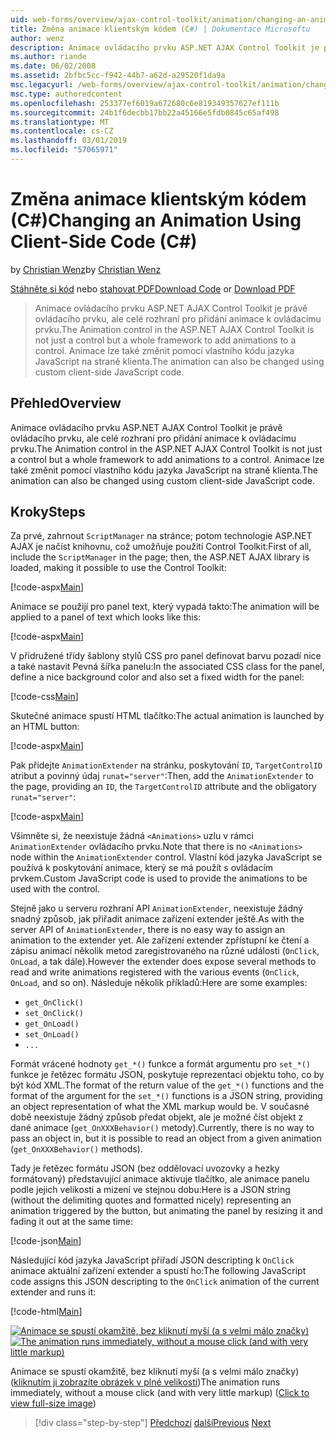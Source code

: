 ```yaml
---
uid: web-forms/overview/ajax-control-toolkit/animation/changing-an-animation-using-client-side-code-cs
title: Změna animace klientským kódem (C#) | Dokumentace Microsoftu
author: wenz
description: Animace ovládacího prvku ASP.NET AJAX Control Toolkit je právě ovládacího prvku, ale celé rozhraní pro přidání animace k ovládacímu prvku. Animace lze také...
ms.author: riande
ms.date: 06/02/2008
ms.assetid: 2bfbc5cc-f942-44b7-a62d-a29520f1da9a
msc.legacyurl: /web-forms/overview/ajax-control-toolkit/animation/changing-an-animation-using-client-side-code-cs
msc.type: authoredcontent
ms.openlocfilehash: 253377ef6019a672680c6e819349357627ef111b
ms.sourcegitcommit: 24b1f6decbb17bb22a45166e5fdb0845c65af498
ms.translationtype: MT
ms.contentlocale: cs-CZ
ms.lasthandoff: 03/01/2019
ms.locfileid: "57065971"
---
```

<a name="changing-an-animation-using-client-side-code-c"></a><span data-ttu-id="adb3c-104">Změna animace klientským kódem (C#)</span><span class="sxs-lookup"><span data-stu-id="adb3c-104">Changing an Animation Using Client-Side Code (C#)</span></span>
====================
<span data-ttu-id="adb3c-105">by [Christian Wenz](https://github.com/wenz)</span><span class="sxs-lookup"><span data-stu-id="adb3c-105">by [Christian Wenz](https://github.com/wenz)</span></span>

<span data-ttu-id="adb3c-106">[Stáhněte si kód](http://download.microsoft.com/download/f/9/a/f9a26acd-8df4-4484-8a18-199e4598f411/Animation11.cs.zip) nebo [stahovat PDF](http://download.microsoft.com/download/6/7/1/6718d452-ff89-4d3f-a90e-c74ec2d636a3/animation11CS.pdf)</span><span class="sxs-lookup"><span data-stu-id="adb3c-106">[Download Code](http://download.microsoft.com/download/f/9/a/f9a26acd-8df4-4484-8a18-199e4598f411/Animation11.cs.zip) or [Download PDF](http://download.microsoft.com/download/6/7/1/6718d452-ff89-4d3f-a90e-c74ec2d636a3/animation11CS.pdf)</span></span>

> <span data-ttu-id="adb3c-107">Animace ovládacího prvku ASP.NET AJAX Control Toolkit je právě ovládacího prvku, ale celé rozhraní pro přidání animace k ovládacímu prvku.</span><span class="sxs-lookup"><span data-stu-id="adb3c-107">The Animation control in the ASP.NET AJAX Control Toolkit is not just a control but a whole framework to add animations to a control.</span></span> <span data-ttu-id="adb3c-108">Animace lze také změnit pomocí vlastního kódu jazyka JavaScript na straně klienta.</span><span class="sxs-lookup"><span data-stu-id="adb3c-108">The animation can also be changed using custom client-side JavaScript code.</span></span>


## <a name="overview"></a><span data-ttu-id="adb3c-109">Přehled</span><span class="sxs-lookup"><span data-stu-id="adb3c-109">Overview</span></span>

<span data-ttu-id="adb3c-110">Animace ovládacího prvku ASP.NET AJAX Control Toolkit je právě ovládacího prvku, ale celé rozhraní pro přidání animace k ovládacímu prvku.</span><span class="sxs-lookup"><span data-stu-id="adb3c-110">The Animation control in the ASP.NET AJAX Control Toolkit is not just a control but a whole framework to add animations to a control.</span></span> <span data-ttu-id="adb3c-111">Animace lze také změnit pomocí vlastního kódu jazyka JavaScript na straně klienta.</span><span class="sxs-lookup"><span data-stu-id="adb3c-111">The animation can also be changed using custom client-side JavaScript code.</span></span>

## <a name="steps"></a><span data-ttu-id="adb3c-112">Kroky</span><span class="sxs-lookup"><span data-stu-id="adb3c-112">Steps</span></span>

<span data-ttu-id="adb3c-113">Za prvé, zahrnout `ScriptManager` na stránce; potom technologie ASP.NET AJAX je načíst knihovnu, což umožňuje použití Control Toolkit:</span><span class="sxs-lookup"><span data-stu-id="adb3c-113">First of all, include the `ScriptManager` in the page; then, the ASP.NET AJAX library is loaded, making it possible to use the Control Toolkit:</span></span>

[!code-aspx[Main](changing-an-animation-using-client-side-code-cs/samples/sample1.aspx)]

<span data-ttu-id="adb3c-114">Animace se použijí pro panel text, který vypadá takto:</span><span class="sxs-lookup"><span data-stu-id="adb3c-114">The animation will be applied to a panel of text which looks like this:</span></span>

[!code-aspx[Main](changing-an-animation-using-client-side-code-cs/samples/sample2.aspx)]

<span data-ttu-id="adb3c-115">V přidružené třídy šablony stylů CSS pro panel definovat barvu pozadí nice a také nastavit Pevná šířka panelu:</span><span class="sxs-lookup"><span data-stu-id="adb3c-115">In the associated CSS class for the panel, define a nice background color and also set a fixed width for the panel:</span></span>

[!code-css[Main](changing-an-animation-using-client-side-code-cs/samples/sample3.css)]

<span data-ttu-id="adb3c-116">Skutečné animace spustí HTML tlačítko:</span><span class="sxs-lookup"><span data-stu-id="adb3c-116">The actual animation is launched by an HTML button:</span></span>

[!code-aspx[Main](changing-an-animation-using-client-side-code-cs/samples/sample4.aspx)]

<span data-ttu-id="adb3c-117">Pak přidejte `AnimationExtender` na stránku, poskytování `ID`, `TargetControlID` atribut a povinný údaj `runat="server"`:</span><span class="sxs-lookup"><span data-stu-id="adb3c-117">Then, add the `AnimationExtender` to the page, providing an `ID`, the `TargetControlID` attribute and the obligatory `runat="server"`:</span></span>

[!code-aspx[Main](changing-an-animation-using-client-side-code-cs/samples/sample5.aspx)]

<span data-ttu-id="adb3c-118">Všimněte si, že neexistuje žádná `<Animations>` uzlu v rámci `AnimationExtender` ovládacího prvku.</span><span class="sxs-lookup"><span data-stu-id="adb3c-118">Note that there is no `<Animations>` node within the `AnimationExtender` control.</span></span> <span data-ttu-id="adb3c-119">Vlastní kód jazyka JavaScript se používá k poskytování animace, který se má použít s ovládacím prvkem.</span><span class="sxs-lookup"><span data-stu-id="adb3c-119">Custom JavaScript code is used to provide the animations to be used with the control.</span></span>

<span data-ttu-id="adb3c-120">Stejně jako u serveru rozhraní API `AnimationExtender`, neexistuje žádný snadný způsob, jak přiřadit animace zařízení extender ještě.</span><span class="sxs-lookup"><span data-stu-id="adb3c-120">As with the server API of `AnimationExtender`, there is no easy way to assign an animation to the extender yet.</span></span> <span data-ttu-id="adb3c-121">Ale zařízení extender zpřístupní ke čtení a zápisu animací několik metod zaregistrovaného na různé události (`OnClick`, `OnLoad`, a tak dále).</span><span class="sxs-lookup"><span data-stu-id="adb3c-121">However the extender does expose several methods to read and write animations registered with the various events (`OnClick`, `OnLoad`, and so on).</span></span> <span data-ttu-id="adb3c-122">Následuje několik příkladů:</span><span class="sxs-lookup"><span data-stu-id="adb3c-122">Here are some examples:</span></span>

- `get_OnClick()`
- `set_OnClick()`
- `get_OnLoad()`
- `set_OnLoad()`
- `...`

<span data-ttu-id="adb3c-123">Formát vrácené hodnoty `get_*()` funkce a formát argumentu pro `set_*()` funkce je řetězec formátu JSON, poskytuje reprezentaci objektu toho, co by být kód XML.</span><span class="sxs-lookup"><span data-stu-id="adb3c-123">The format of the return value of the `get_*()` functions and the format of the argument for the `set_*()` functions is a JSON string, providing an object representation of what the XML markup would be.</span></span> <span data-ttu-id="adb3c-124">V současné době neexistuje žádný způsob předat objekt, ale je možné číst objekt z dané animace (`get_OnXXXBehavior()` metody).</span><span class="sxs-lookup"><span data-stu-id="adb3c-124">Currently, there is no way to pass an object in, but it is possible to read an object from a given animation (`get_OnXXXBehavior()` methods).</span></span>

<span data-ttu-id="adb3c-125">Tady je řetězec formátu JSON (bez oddělovací uvozovky a hezky formátovaný) představující animace aktivuje tlačítko, ale animace panelu podle jejich velikosti a mizení ve stejnou dobu:</span><span class="sxs-lookup"><span data-stu-id="adb3c-125">Here is a JSON string (without the delimiting quotes and formatted nicely) representing an animation triggered by the button, but animating the panel by resizing it and fading it out at the same time:</span></span>

[!code-json[Main](changing-an-animation-using-client-side-code-cs/samples/sample6.json)]

<span data-ttu-id="adb3c-126">Následující kód jazyka JavaScript přiřadí JSON descripting k `OnClick` animace aktuální zařízení extender a spustí ho:</span><span class="sxs-lookup"><span data-stu-id="adb3c-126">The following JavaScript code assigns this JSON descripting to the `OnClick` animation of the current extender and runs it:</span></span>

[!code-html[Main](changing-an-animation-using-client-side-code-cs/samples/sample7.html)]


<span data-ttu-id="adb3c-127">[![Animace se spustí okamžitě, bez kliknutí myší (a s velmi málo značky)](changing-an-animation-using-client-side-code-cs/_static/image2.png)](changing-an-animation-using-client-side-code-cs/_static/image1.png)</span><span class="sxs-lookup"><span data-stu-id="adb3c-127">[![The animation runs immediately, without a mouse click (and with very little markup)](changing-an-animation-using-client-side-code-cs/_static/image2.png)](changing-an-animation-using-client-side-code-cs/_static/image1.png)</span></span>

<span data-ttu-id="adb3c-128">Animace se spustí okamžitě, bez kliknutí myší (a s velmi málo značky) ([kliknutím ji zobrazíte obrázek v plné velikosti](changing-an-animation-using-client-side-code-cs/_static/image3.png))</span><span class="sxs-lookup"><span data-stu-id="adb3c-128">The animation runs immediately, without a mouse click (and with very little markup) ([Click to view full-size image](changing-an-animation-using-client-side-code-cs/_static/image3.png))</span></span>

> [!div class="step-by-step"]
> <span data-ttu-id="adb3c-129">[Předchozí](executing-animations-using-client-side-code-cs.md)
> [další](animating-an-updatepanel-control-cs.md)</span><span class="sxs-lookup"><span data-stu-id="adb3c-129">[Previous](executing-animations-using-client-side-code-cs.md)
[Next](animating-an-updatepanel-control-cs.md)</span></span>
